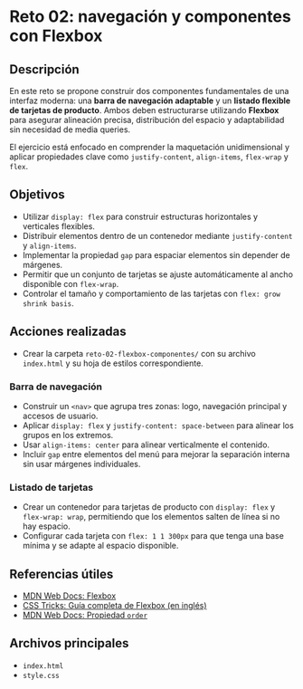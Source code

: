 # Reto 02: navegación y componentes con Flexbox

## Descripción

En este reto se propone construir dos componentes fundamentales de una interfaz moderna: una **barra de navegación adaptable** y un **listado flexible de tarjetas de producto**. Ambos deben estructurarse utilizando **Flexbox** para asegurar alineación precisa, distribución del espacio y adaptabilidad sin necesidad de media queries.

El ejercicio está enfocado en comprender la maquetación unidimensional y aplicar propiedades clave como `justify-content`, `align-items`, `flex-wrap` y `flex`.

## Objetivos

- Utilizar `display: flex` para construir estructuras horizontales y verticales flexibles.
- Distribuir elementos dentro de un contenedor mediante `justify-content` y `align-items`.
- Implementar la propiedad `gap` para espaciar elementos sin depender de márgenes.
- Permitir que un conjunto de tarjetas se ajuste automáticamente al ancho disponible con `flex-wrap`.
- Controlar el tamaño y comportamiento de las tarjetas con `flex: grow shrink basis`.

## Acciones realizadas

- Crear la carpeta `reto-02-flexbox-componentes/` con su archivo `index.html` y su hoja de estilos correspondiente.

### Barra de navegación
- Construir un `<nav>` que agrupa tres zonas: logo, navegación principal y accesos de usuario.
- Aplicar `display: flex` y `justify-content: space-between` para alinear los grupos en los extremos.
- Usar `align-items: center` para alinear verticalmente el contenido.
- Incluir `gap` entre elementos del menú para mejorar la separación interna sin usar márgenes individuales.

### Listado de tarjetas
- Crear un contenedor para tarjetas de producto con `display: flex` y `flex-wrap: wrap`, permitiendo que los elementos salten de línea si no hay espacio.
- Configurar cada tarjeta con `flex: 1 1 300px` para que tenga una base mínima y se adapte al espacio disponible.

## Referencias útiles

- [MDN Web Docs: Flexbox](https://developer.mozilla.org/es/docs/Web/CSS/CSS_flexible_box_layout/Basic_concepts_of_flexbox)
- [CSS Tricks: Guía completa de Flexbox (en inglés)](https://css-tricks.com/snippets/css/a-guide-to-flexbox/)
- [MDN Web Docs: Propiedad `order`](https://developer.mozilla.org/es/docs/Web/CSS/order)

## Archivos principales

- `index.html`
- `style.css`

